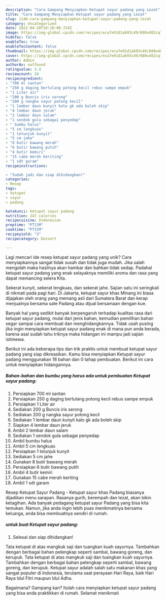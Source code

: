 ```yaml
---
description: "Cara Gampang Menyiapkan Ketupat sayur padang yang Lezat"
title: "Cara Gampang Menyiapkan Ketupat sayur padang yang Lezat"
slug: 1146-cara-gampang-menyiapkan-ketupat-sayur-padang-yang-lezat
category: Uncategorized
date: 2022-04-20T10:10:00.724Z
image: https://img-global.cpcdn.com/recipes/eca7e91d1ab93c49/680x482cq70/ketupat-sayur-padang-foto-resep-utama.jpg
hideToc: false
enableToc: true
enableTocContent: false
thumbnail: https://img-global.cpcdn.com/recipes/eca7e91d1ab93c49/680x482cq70/ketupat-sayur-padang-foto-resep-utama.jpg
cover: https://img-global.cpcdn.com/recipes/eca7e91d1ab93c49/680x482cq70/ketupat-sayur-padang-foto-resep-utama.jpg
author: Admin
authorAv: notfound
ratingvalue: 3.4
reviewcount: 24
recipeingredient:
- "700 ml santan"
- "250 g daging bertulang potong kecil rebus sampe empuk"
- "1 Liter air"
- "200 g Buncis iris serong"
- "200 g nangka sayur potong kecil"
- "1 lembar daun kunyit kalo gk ada boleh skip"
- "4 lembar daun jeruk"
- "2 lembar daun salam"
- "1 sendok gula sebagai penyedap"
- " bumbu halus"
- "5 cm lengkuas"
- "1 telunjuk kunyit"
- "5 cm jahe"
- "8 butir bawang merah"
- "6 butir bawang putih"
- "4 butir kemiri"
- "15 cabe merah keriting"
- "1 sdt garam"
recipeinstructions:

- "Sudah jadi dan siap dihidangkan!"
categories:
- Resep
tags:
- ketupat
- sayur
- padang

katakunci: ketupat sayur padang 
nutrition: 247 calories
recipecuisine: Indonesian
preptime: "PT13M"
cooktime: "PT31M"
recipeyield: "3"
recipecategory: Dessert

---
```





Lagi mencari ide resep ketupat sayur padang yang unik? Cara menyiapkannya sangat tidak susah dan tidak juga mudah. Jika salah mengolah maka hasilnya akan hambar dan bahkan tidak sedap. Padahal ketupat sayur padang yang enak selayaknya memiliki aroma dan rasa yang dapat memancing selera Kita.





Sekerat kunyit, sekerat lengkuas, dan sekerat jahe. Sajian satu ini seringkali di nikmati pada pagi hari. Di Jakarta, ketupat sayur khas Minang ini biasa dijajakan oleh orang yang memang asli dari Sumatera Barat dan kerap menjualnya bersama sate Padang atau dijual bersamaan dengan kue.

Banyak hal yang sedikit banyak berpengaruh terhadap kualitas rasa dari ketupat sayur padang, mulai dari jenis bahan, kemudian pemilihan bahan segar sampai cara membuat dan menghidangkannya. Tidak usah pusing jika ingin menyiapkan ketupat sayur padang enak di mana pun anda berada, karena asal sudah tahu triknya maka hidangan ini mampu jadi sajian istimewa.






Berikut ini ada beberapa tips dan trik praktis untuk membuat ketupat sayur padang yang siap dikreasikan. Kamu bisa menyiapkan Ketupat sayur padang menggunakan 18 bahan dan 0 tahap pembuatan. Berikut ini cara untuk menyiapkan hidangannya.

<!--inarticleads1-->

##### Bahan-bahan dan bumbu yang harus ada untuk pembuatan Ketupat sayur padang:

1. Persiapkan 700 ml santan
1. Persiapkan 250 g daging bertulang potong kecil rebus sampe empuk
1. Persiapkan 1 Liter air
1. Sediakan 200 g Buncis iris serong
1. Sediakan 200 g nangka sayur potong kecil
1. Sediakan 1 lembar daun kunyit kalo gk ada boleh skip
1. Siapkan 4 lembar daun jeruk
1. Ambil 2 lembar daun salam
1. Sediakan 1 sendok gula sebagai penyedap
1. Ambil  bumbu halus
1. Ambil 5 cm lengkuas
1. Persiapkan 1 telunjuk kunyit
1. Sediakan 5 cm jahe
1. Gunakan 8 butir bawang merah
1. Persiapkan 6 butir bawang putih
1. Ambil 4 butir kemiri
1. Gunakan 15 cabe merah keriting
1. Ambil 1 sdt garam


Resep Ketupat Sayur Padang - Ketupat sayur khas Padang biasanya dijadikan menu sarapan. Rasanya gurih, berempah dan lezat, akan bikin ketagihan. Ada banyak pedagang ketupat sayur Padang yang bisa kita temukan. Namun, jika anda ingin lebih puas menikmatinya bersama keluarga, anda bisa membuatnya sendiri di rumah. 

<!--inarticleads2-->

#####  untuk buat Ketupat sayur padang:


1. Selesai dan siap dihidangkan!

Tata ketupat di atas mangkuk saji dan tuangkan kuah sayurnya. Tambahkan dengan berbagai bahan pelengkap seperti sambal, bawang goreng, dan kerupuk. Tata ketupat di atas mangkuk saji dan tuangkan kuah sayurnya. Tambahkan dengan berbagai bahan pelengkap seperti sambal, bawang goreng, dan kerupuk. Ketupat sayur adalah salah satu makanan khas yang sangat populer di Indonesia, terutama saat perayaan Hari Raya, baik Hari Raya Idul Fitri maupun Idul Adha. 

Bagaimana? Gampang kan? Itulah cara menyiapkan ketupat sayur padang yang bisa anda praktikkan di rumah. Selamat menikmati
